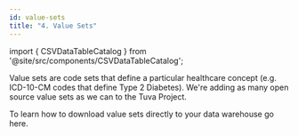 ```yaml
---
id: value-sets
title: "4. Value Sets"
---
```


import { CSVDataTableCatalog } from '@site/src/components/CSVDataTableCatalog';

Value sets are code sets that define a particular healthcare concept (e.g. ICD-10-CM codes that define Type 2 Diabetes).  We're adding as many open source value sets as we can to the Tuva Project.

To learn how to download value sets directly to your data warehouse go here.

<CSVDataTableCatalog csvUrl="/data/value-sets.csv" />
